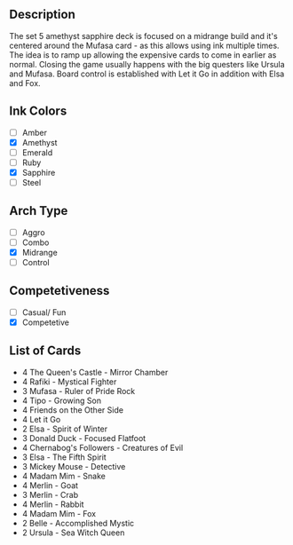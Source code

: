 ## Description

The set 5 amethyst sapphire deck is focused on a midrange build and it's centered around the Mufasa card - as this allows using ink multiple times. The idea is to ramp up allowing the expensive cards to come in earlier as normal. Closing the game usually happens with the big questers like Ursula and Mufasa. Board control is established with Let it Go in addition with Elsa and Fox.

## Ink Colors

- [ ] Amber
- [x] Amethyst
- [ ] Emerald
- [ ] Ruby
- [x] Sapphire
- [ ] Steel

## Arch Type

- [ ] Aggro
- [ ] Combo
- [x] Midrange
- [ ] Control

## Competetiveness

- [ ] Casual/ Fun
- [x] Competetive

## List of Cards

- 4 The Queen's Castle - Mirror Chamber
- 4 Rafiki - Mystical Fighter
- 3 Mufasa - Ruler of Pride Rock
- 4 Tipo - Growing Son
- 4 Friends on the Other Side
- 4 Let it Go
- 2 Elsa - Spirit of Winter
- 3 Donald Duck - Focused Flatfoot
- 4 Chernabog's Followers - Creatures of Evil
- 3 Elsa - The Fifth Spirit
- 3 Mickey Mouse - Detective
- 4 Madam Mim - Snake
- 4 Merlin - Goat
- 3 Merlin - Crab
- 4 Merlin - Rabbit
- 4 Madam Mim - Fox
- 2 Belle - Accomplished Mystic
- 2 Ursula - Sea Witch Queen
